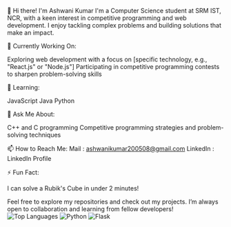 👋 Hi there! I'm Ashwani Kumar
I'm a Computer Science student at SRM IST, NCR, with a keen interest in competitive programming and web development. I enjoy tackling complex problems and building solutions that make an impact.

🔭 Currently Working On:

Exploring web development with a focus on [specific technology, e.g., "React.js" or "Node.js"]
Participating in competitive programming contests to sharpen problem-solving skills

🌱 Learning:

JavaScript
Java
Python

💬 Ask Me About:

C++ and C programming
Competitive programming strategies and problem-solving techniques

📫 How to Reach Me:
Mail : ashwanikumar200508@gmail.com
LinkedIn : LinkedIn Profile

⚡ Fun Fact:

I can solve a Rubik's Cube in under 2 minutes!

Feel free to explore my repositories and check out my projects. I’m always open to collaboration and learning from fellow developers!
![Top Languages](https://github-readme-stats.vercel.app/api/top-langs/?username=ashwani123&layout=compact&theme=radical)
![Python](https://img.shields.io/badge/Python-3776AB?style=for-the-badge&logo=python&logoColor=white)
![Flask](https://img.shields.io/badge/Flask-000000?style=for-the-badge&logo=flask&logoColor=white)
